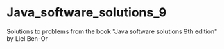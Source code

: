 # Java_software_solutions_9
Solutions to problems from the book "Java software solutions 9th edition" by Liel Ben-Or
